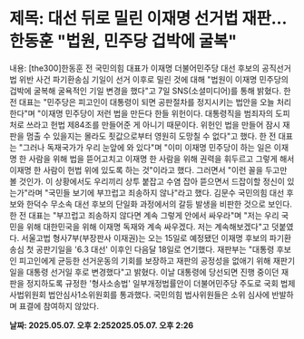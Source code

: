 # **제목: 대선 뒤로 밀린 이재명 선거법 재판…한동훈 "법원, 민주당 겁박에 굴복"**

  내용: [the300]한동훈 전 국민의힘 대표가 이재명 더불어민주당 대선 후보의 공직선거법 위반 사건 파기환송심 기일이 선거 이후로 밀린 것에 대해 "법원이 이재명 민주당의 겁박에 굴복해 굴욕적인 기일 변경을 했다"고 7일 SNS(소셜미디어)를 통해 밝혔다. 한 전 대표는 "민주당은 피고인이 대통령이 되면 공판절차를 정지시키는 법안을 오늘 처리한다"며 "이재명 민주당이 저런 법을 만든다 한들 위헌이다. 대통령직을 범죄자의 도피처로 쓰라고 헌법 제84조를 만들어준 게 아니기 때문이다. 위헌인 법을 만들어 잠시 재판을 멈출 수 있을지는 몰라도 죗값으로부터 영원히 도망칠 수 없다"고 했다. 한 전 대표는 "그러나 독재국가가 우리 눈앞에 와 있다"며 "이미 이재명 민주당이 하는 일은 이재명 한 사람을 위해 법을 뜯어고치고 이재명 한 사람을 위해 권력을 휘두르고 그렇게 해서 이재명 한 사람이 헌법 위에 있도록 하는 것"이라고 했다. 그러면서 "이런 꼴을 두고만 볼 것인가. 이 상황에서도 우리끼리 상투 붙잡고 수염 잡아 뜯으면서 드잡이할 정신이 있는가"라며 "국민들 보기에 부끄럽고 죄송하지 않나"라고 했다. 김문수 국민의힘 대선 후보와 한덕수 무소속 대선 후보의 단일화 과정에서의 갈등 발생을 비판한 것으로 보인다. 한 전 대표는 "부끄럽고 죄송하지 않다면 계속 그렇게 안에서 싸우라"며 "저는 우리 국민을 위해 대한민국을 위해 이재명 독재와 계속 싸우겠다. 저는 계속해보겠다"고 덧붙였다. 서울고법 형사7부(부장판사 이재권)는 오는 15일로 예정됐던 이재명 후보의 파기환송심 첫 공판기일을 '6.3 대선' 이후인 다음달 18일로 연기했다. 재판부는 "대통령 후보인 피고인에게 균등한 선거운동의 기회를 보장하고 재판의 공정성을 없애기 위해 재판기일을 대통령 선거일 후로 변경했다"고 밝혔다. 이날 대통령에 당선되면 진행 중이던 재판을 정지하도록 규정한 '형사소송법' 일부개정법률안이 더불어민주당 주도로 국회 법제사법위원회 법안심사1소위원회를 통과했다. 국민의힘 법사위원들은 소위 심사에 반발하며 표결에 참여하지 않았다.

  **날짜: 2025.05.07. 오후 2:252025.05.07. 오후 2:26**